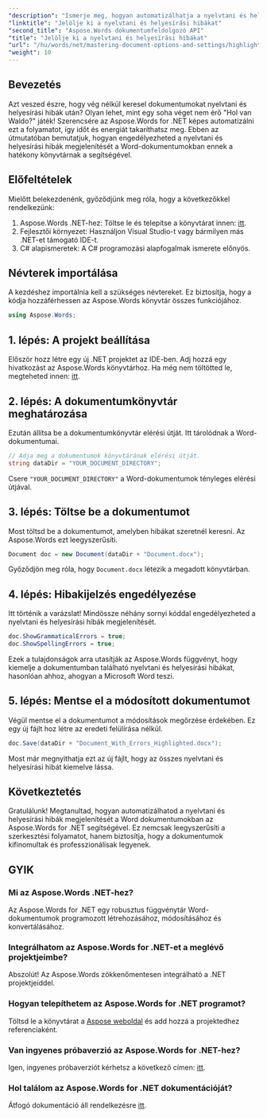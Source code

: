 ```yaml
---
"description": "Ismerje meg, hogyan automatizálhatja a nyelvtani és helyesírási hibák észlelését Word-dokumentumokban az Aspose.Words for .NET használatával. Ez a lépésenkénti útmutató."
"linktitle": "Jelölje ki a nyelvtani és helyesírási hibákat"
"second_title": "Aspose.Words dokumentumfeldolgozó API"
"title": "Jelölje ki a nyelvtani és helyesírási hibákat"
"url": "/hu/words/net/mastering-document-options-and-settings/highlight-grammatical-and-spelling-errors/"
"weight": 10
---
```


## Bevezetés

Azt veszed észre, hogy vég nélkül keresel dokumentumokat nyelvtani és helyesírási hibák után? Olyan lehet, mint egy soha véget nem érő "Hol van Waldo?" játék! Szerencsére az Aspose.Words for .NET képes automatizálni ezt a folyamatot, így időt és energiát takaríthatsz meg. Ebben az útmutatóban bemutatjuk, hogyan engedélyezheted a nyelvtani és helyesírási hibák megjelenítését a Word-dokumentumokban ennek a hatékony könyvtárnak a segítségével.

## Előfeltételek

Mielőtt belekezdenénk, győződjünk meg róla, hogy a következőkkel rendelkezünk:

1. Aspose.Words .NET-hez: Töltse le és telepítse a könyvtárat innen: [itt](https://releases.aspose.com/words/net/).
2. Fejlesztői környezet: Használjon Visual Studio-t vagy bármilyen más .NET-et támogató IDE-t.
3. C# alapismeretek: A C# programozási alapfogalmak ismerete előnyös.

## Névterek importálása

A kezdéshez importálnia kell a szükséges névtereket. Ez biztosítja, hogy a kódja hozzáférhessen az Aspose.Words könyvtár összes funkciójához.

```csharp
using Aspose.Words;
```

## 1. lépés: A projekt beállítása

Először hozz létre egy új .NET projektet az IDE-ben. Adj hozzá egy hivatkozást az Aspose.Words könyvtárhoz. Ha még nem töltötted le, megteheted innen: [itt](https://releases.aspose.com/words/net/).

## 2. lépés: A dokumentumkönyvtár meghatározása

Ezután állítsa be a dokumentumkönyvtár elérési útját. Itt tárolódnak a Word-dokumentumai.

```csharp
// Adja meg a dokumentumok könyvtárának elérési útját.
string dataDir = "YOUR_DOCUMENT_DIRECTORY";
```

Csere `"YOUR_DOCUMENT_DIRECTORY"` a Word-dokumentumok tényleges elérési útjával.

## 3. lépés: Töltse be a dokumentumot

Most töltsd be a dokumentumot, amelyben hibákat szeretnél keresni. Az Aspose.Words ezt leegyszerűsíti.

```csharp
Document doc = new Document(dataDir + "Document.docx");
```

Győződjön meg róla, hogy `Document.docx` létezik a megadott könyvtárban.

## 4. lépés: Hibakijelzés engedélyezése

Itt történik a varázslat! Mindössze néhány sornyi kóddal engedélyezheted a nyelvtani és helyesírási hibák megjelenítését.

```csharp
doc.ShowGrammaticalErrors = true;
doc.ShowSpellingErrors = true;
```

Ezek a tulajdonságok arra utasítják az Aspose.Words függvényt, hogy kiemelje a dokumentumban található nyelvtani és helyesírási hibákat, hasonlóan ahhoz, ahogyan a Microsoft Word teszi.

## 5. lépés: Mentse el a módosított dokumentumot

Végül mentse el a dokumentumot a módosítások megőrzése érdekében. Ez egy új fájlt hoz létre az eredeti felülírása nélkül.

```csharp
doc.Save(dataDir + "Document_With_Errors_Highlighted.docx");
```

Most már megnyithatja ezt az új fájlt, hogy az összes nyelvtani és helyesírási hibát kiemelve lássa.

## Következtetés

Gratulálunk! Megtanultad, hogyan automatizálhatod a nyelvtani és helyesírási hibák megjelenítését a Word dokumentumokban az Aspose.Words for .NET segítségével. Ez nemcsak leegyszerűsíti a szerkesztési folyamatot, hanem biztosítja, hogy a dokumentumok kifinomultak és professzionálisak legyenek.

## GYIK

### Mi az Aspose.Words .NET-hez?
Az Aspose.Words for .NET egy robusztus függvénytár Word-dokumentumok programozott létrehozásához, módosításához és konvertálásához.

### Integrálhatom az Aspose.Words for .NET-et a meglévő projektjeimbe?
Abszolút! Az Aspose.Words zökkenőmentesen integrálható a .NET projektjeiddel.

### Hogyan telepíthetem az Aspose.Words for .NET programot?
Töltsd le a könyvtárat a [Aspose weboldal](https://releases.aspose.com/words/net/) és add hozzá a projektedhez referenciaként.

### Van ingyenes próbaverzió az Aspose.Words for .NET-hez?
Igen, ingyenes próbaverziót kérhetsz a következő címen: [itt](https://releases.aspose.com/).

### Hol találom az Aspose.Words for .NET dokumentációját?
Átfogó dokumentáció áll rendelkezésre [itt](https://reference.aspose.com/words/net/).